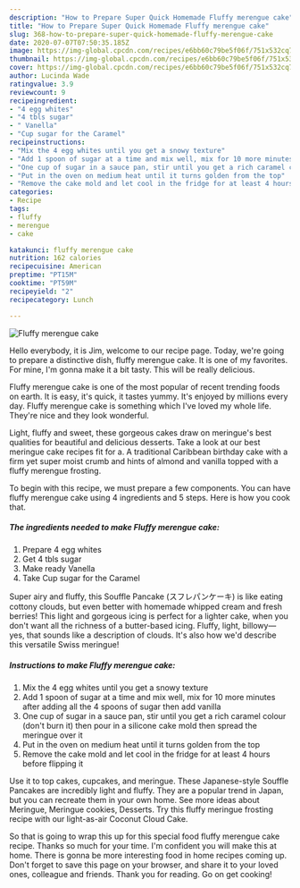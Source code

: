 ```yaml
---
description: "How to Prepare Super Quick Homemade Fluffy merengue cake"
title: "How to Prepare Super Quick Homemade Fluffy merengue cake"
slug: 368-how-to-prepare-super-quick-homemade-fluffy-merengue-cake
date: 2020-07-07T07:50:35.185Z
image: https://img-global.cpcdn.com/recipes/e6bb60c79be5f06f/751x532cq70/fluffy-merengue-cake-recipe-main-photo.jpg
thumbnail: https://img-global.cpcdn.com/recipes/e6bb60c79be5f06f/751x532cq70/fluffy-merengue-cake-recipe-main-photo.jpg
cover: https://img-global.cpcdn.com/recipes/e6bb60c79be5f06f/751x532cq70/fluffy-merengue-cake-recipe-main-photo.jpg
author: Lucinda Wade
ratingvalue: 3.9
reviewcount: 9
recipeingredient:
- "4 egg whites"
- "4 tbls sugar"
- " Vanella"
- "Cup sugar for the Caramel"
recipeinstructions:
- "Mix the 4 egg whites until you get a snowy texture"
- "Add 1 spoon of sugar at a time and mix well, mix for 10 more minutes after adding all the 4 spoons of sugar then add vanilla"
- "One cup of sugar in a sauce pan, stir until you get a rich caramel colour (don&#39;t burn it) then pour in a silicone cake mold then spread the meringue over it"
- "Put in the oven on medium heat until it turns golden from the top"
- "Remove the cake mold and let cool in the fridge for at least 4 hours before flipping it"
categories:
- Recipe
tags:
- fluffy
- merengue
- cake

katakunci: fluffy merengue cake 
nutrition: 162 calories
recipecuisine: American
preptime: "PT15M"
cooktime: "PT59M"
recipeyield: "2"
recipecategory: Lunch

---
```



![Fluffy merengue cake](https://img-global.cpcdn.com/recipes/e6bb60c79be5f06f/751x532cq70/fluffy-merengue-cake-recipe-main-photo.jpg)

Hello everybody, it is Jim, welcome to our recipe page. Today, we're going to prepare a distinctive dish, fluffy merengue cake. It is one of my favorites. For mine, I'm gonna make it a bit tasty. This will be really delicious.

Fluffy merengue cake is one of the most popular of recent trending foods on earth. It is easy, it's quick, it tastes yummy. It's enjoyed by millions every day. Fluffy merengue cake is something which I've loved my whole life. They're nice and they look wonderful.

Light, fluffy and sweet, these gorgeous cakes draw on meringue&#39;s best qualities for beautiful and delicious desserts. Take a look at our best meringue cake recipes fit for a. A traditional Caribbean birthday cake with a firm yet super moist crumb and hints of almond and vanilla topped with a fluffy merengue frosting.


To begin with this recipe, we must prepare a few components. You can have fluffy merengue cake using 4 ingredients and 5 steps. Here is how you cook that.

<!--inarticleads1-->

##### The ingredients needed to make Fluffy merengue cake:

1. Prepare 4 egg whites
1. Get 4 tbls sugar
1. Make ready  Vanella
1. Take Cup sugar for the Caramel


Super airy and fluffy, this Souffle Pancake (スフレパンケーキ) is like eating cottony clouds, but even better with homemade whipped cream and fresh berries! This light and gorgeous icing is perfect for a lighter cake, when you don&#39;t want all the richness of a butter-based icing. Fluffy, light, billowy—yes, that sounds like a description of clouds. It&#39;s also how we&#39;d describe this versatile Swiss meringue! 

<!--inarticleads2-->

##### Instructions to make Fluffy merengue cake:

1. Mix the 4 egg whites until you get a snowy texture
1. Add 1 spoon of sugar at a time and mix well, mix for 10 more minutes after adding all the 4 spoons of sugar then add vanilla
1. One cup of sugar in a sauce pan, stir until you get a rich caramel colour (don&#39;t burn it) then pour in a silicone cake mold then spread the meringue over it
1. Put in the oven on medium heat until it turns golden from the top
1. Remove the cake mold and let cool in the fridge for at least 4 hours before flipping it


Use it to top cakes, cupcakes, and meringue. These Japanese-style Souffle Pancakes are incredibly light and fluffy. They are a popular trend in Japan, but you can recreate them in your own home. See more ideas about Meringue, Meringue cookies, Desserts. Try this fluffy meringue frosting recipe with our light-as-air Coconut Cloud Cake. 

So that is going to wrap this up for this special food fluffy merengue cake recipe. Thanks so much for your time. I'm confident you will make this at home. There is gonna be more interesting food in home recipes coming up. Don't forget to save this page on your browser, and share it to your loved ones, colleague and friends. Thank you for reading. Go on get cooking!
